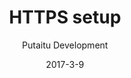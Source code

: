 ---
title: 'HTTPS setup'
description: 'A quick guide on setting up HTTPS with HashBrown'
sections:
    -
        template: richTextSection
        text: "<p>Setting up HTTPS is dead easy these days, if you use Let&#39;s Encrypt.<br />\nDigitalOcean has some great guides on how to do it.</p>\n\n<p><a href=\"https://www.digitalocean.com/community/tutorials/how-to-secure-apache-with-let-s-encrypt-on-centos-7\">Using Apache</a><br />\n<a href=\"https://www.digitalocean.com/community/tutorials/how-to-secure-nginx-with-let-s-encrypt-on-ubuntu-16-04\">Using NGINX</a></p>\n"
level: intermediate
meta:
    id: a6f7583f30ca79f25daed414a73efbc749bcc0eb
    parentId: bf70856caed6633b734d5b0e7b61a651305571f1
    language: en
date: '2017-3-9'
author: 'Putaitu Development'
permalink: /guides/https-setup/
layout: sectionPage
---